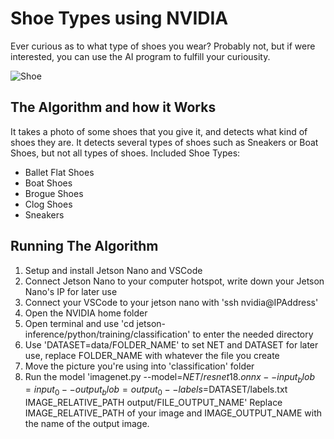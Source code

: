 # Shoe Types using NVIDIA

Ever curious as to what type of shoes you wear? Probably not, but if were interested, you can use the AI program to fulfill your curiousity.

![Shoe](https://vscode-remote+ssh-002dremote-002b192-002e168-002e137-002e122.vscode-resource.vscode-cdn.net/home/nvidia/jetson-inference/python/training/classification/output/0.jpg?version%3D1720706458051)

## The Algorithm and how it Works

It takes a photo of some shoes that you give it, and detects what kind of shoes they are. It detects several types of shoes such as Sneakers or Boat Shoes, but not all types of shoes.
Included Shoe Types:
 - Ballet Flat Shoes
 - Boat Shoes
 - Brogue Shoes
 - Clog Shoes
 - Sneakers

## Running The Algorithm

1. Setup and install Jetson Nano and VSCode
2. Connect Jetson Nano to your computer hotspot, write down your Jetson Nano's IP for later use
3. Connect your VSCode to your jetson nano with 'ssh nvidia@IPAddress'
4. Open the NVIDIA home folder
5. Open terminal and use 'cd jetson-inference/python/training/classification' to enter the needed directory
6. Use 'DATASET=data/FOLDER_NAME' to set NET and DATASET for later use, replace FOLDER_NAME with whatever the file you create
7. Move the picture you're using into 'classification' folder
8. Run the model 'imagenet.py --model=$NET/resnet18.onnx --input_blob=input_0 --output_blob=output_0 --labels=$DATASET/labels.txt IMAGE_RELATIVE_PATH output/FILE_OUTPUT_NAME' Replace IMAGE_RELATIVE_PATH of your image and IMAGE_OUTPUT_NAME with the name of the output image.
